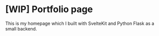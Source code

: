 # [WIP] Portfolio page
This is my homepage which I built with SvelteKit and Python Flask as a small backend.